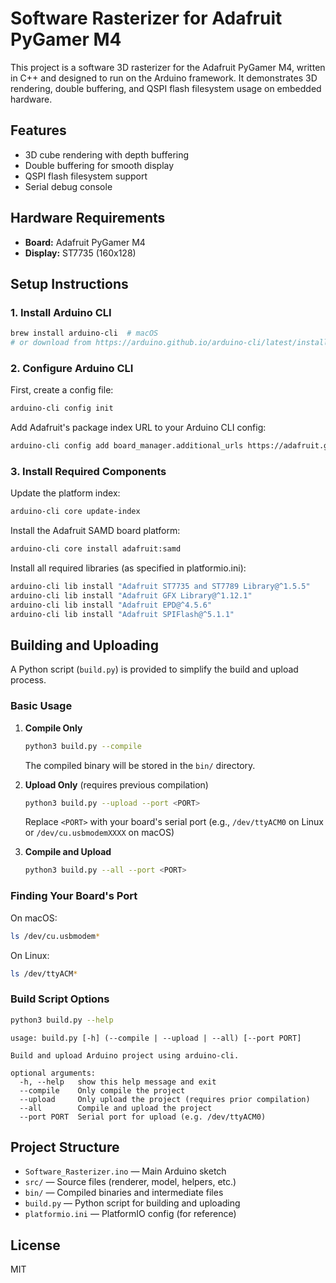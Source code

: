 # Software Rasterizer for Adafruit PyGamer M4

This project is a software 3D rasterizer for the Adafruit PyGamer M4, written in C++ and designed to run on the Arduino framework. It demonstrates 3D rendering, double buffering, and QSPI flash filesystem usage on embedded hardware.

## Features
- 3D cube rendering with depth buffering
- Double buffering for smooth display
- QSPI flash filesystem support
- Serial debug console

## Hardware Requirements
- **Board:** Adafruit PyGamer M4
- **Display:** ST7735 (160x128)

## Setup Instructions

### 1. Install Arduino CLI
```sh
brew install arduino-cli  # macOS
# or download from https://arduino.github.io/arduino-cli/latest/installation/
```

### 2. Configure Arduino CLI
First, create a config file:
```sh
arduino-cli config init
```

Add Adafruit's package index URL to your Arduino CLI config:
```sh
arduino-cli config add board_manager.additional_urls https://adafruit.github.io/arduino-board-index/package_adafruit_index.json
```

### 3. Install Required Components
Update the platform index:
```sh
arduino-cli core update-index
```

Install the Adafruit SAMD board platform:
```sh
arduino-cli core install adafruit:samd
```

Install all required libraries (as specified in platformio.ini):
```sh
arduino-cli lib install "Adafruit ST7735 and ST7789 Library@^1.5.5"
arduino-cli lib install "Adafruit GFX Library@^1.12.1"
arduino-cli lib install "Adafruit EPD@^4.5.6"
arduino-cli lib install "Adafruit SPIFlash@^5.1.1"
```

## Building and Uploading

A Python script (`build.py`) is provided to simplify the build and upload process.

### Basic Usage

1. **Compile Only**
   ```sh
   python3 build.py --compile
   ```
   The compiled binary will be stored in the `bin/` directory.

2. **Upload Only** (requires previous compilation)
   ```sh
   python3 build.py --upload --port <PORT>
   ```
   Replace `<PORT>` with your board's serial port (e.g., `/dev/ttyACM0` on Linux or `/dev/cu.usbmodemXXXX` on macOS)

3. **Compile and Upload**
   ```sh
   python3 build.py --all --port <PORT>
   ```

### Finding Your Board's Port

On macOS:
```sh
ls /dev/cu.usbmodem*
```

On Linux:
```sh
ls /dev/ttyACM*
```

### Build Script Options
```sh
python3 build.py --help
```

```
usage: build.py [-h] (--compile | --upload | --all) [--port PORT]

Build and upload Arduino project using arduino-cli.

optional arguments:
  -h, --help   show this help message and exit
  --compile    Only compile the project
  --upload     Only upload the project (requires prior compilation)
  --all        Compile and upload the project
  --port PORT  Serial port for upload (e.g. /dev/ttyACM0)
```

## Project Structure
- `Software_Rasterizer.ino` — Main Arduino sketch
- `src/` — Source files (renderer, model, helpers, etc.)
- `bin/` — Compiled binaries and intermediate files
- `build.py` — Python script for building and uploading
- `platformio.ini` — PlatformIO config (for reference)

## License
MIT

